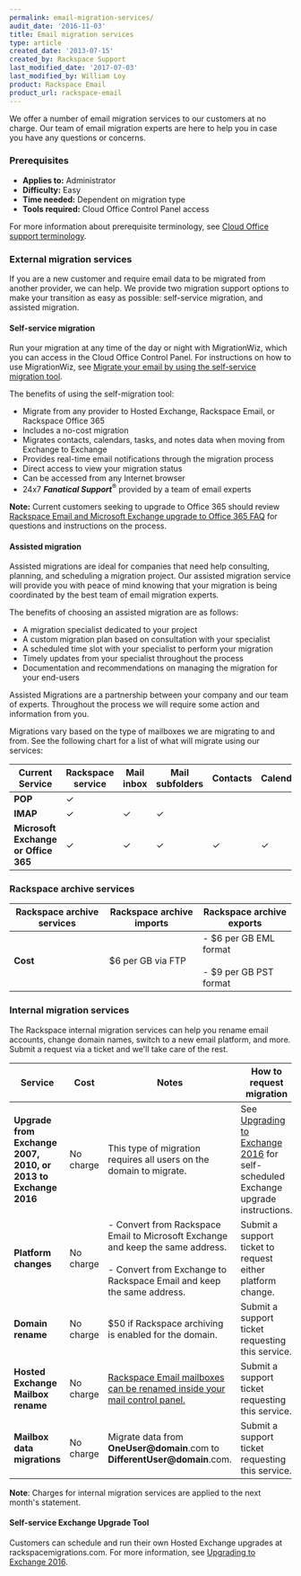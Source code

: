 ```yaml
---
permalink: email-migration-services/
audit_date: '2016-11-03'
title: Email migration services
type: article
created_date: '2013-07-15'
created_by: Rackspace Support
last_modified_date: '2017-07-03'
last_modified_by: William Loy
product: Rackspace Email
product_url: rackspace-email
---
```


We offer a number of email migration services to our customers at no
charge. Our team of email migration experts are here to help you in case
you have any questions or concerns.

### Prerequisites

- **Applies to:** Administrator
- **Difficulty:** Easy
- **Time needed:** Dependent on migration type
- **Tools required:** Cloud Office Control Panel access

For more information about prerequisite terminology, see [Cloud Office support terminology](/how-to/cloud-office-support-terminology).

### External migration services

If you are a new customer and require email data to be migrated from another provider, we can help. We provide two migration
support options to make your transition as easy as possible: self-service migration, and assisted migration.

#### Self-service migration

Run your migration at any time of the day or night with MigrationWiz, which you can access in the Cloud Office Control Panel. For instructions on how to use MigrationWiz, see [Migrate your email by using the self-service migration tool](/how-to/migrate-your-email-by-using-the-self-service-migration-tool/).

The benefits of using the self-migration tool:

-   Migrate from any provider to Hosted Exchange, Rackspace Email, or Rackspace Office 365
-   Includes a no-cost migration
-   Migrates contacts, calendars, tasks, and notes data when moving from
    Exchange to Exchange
-   Provides real-time email notifications through the migration process
-   Direct access to view your migration status
-   Can be accessed from any Internet browser
-   24x7 ***Fanatical Support***<sup>&reg;</sup> provided by a team of email experts

**Note:** Current customers seeking to upgrade to Office 365 should review [Rackspace Email and Microsoft Exchange upgrade to Office 365 FAQ](/how-to/upgrade-rackspace-email-and-microsoft-exchange-to-office-365-faq) for questions and instructions on the process.

#### Assisted migration

Assisted migrations are ideal for companies that need help consulting,
planning, and scheduling a migration project. Our assisted migration
service will provide you with peace of mind knowing that your migration
is being coordinated by the best team of email migration experts.

The benefits of choosing an assisted migration are as follows:

-   A migration specialist dedicated to your project
-   A custom migration plan based on consultation with your specialist
-   A scheduled time slot with your specialist to perform your migration
-   Timely updates from your specialist throughout the process
-   Documentation and recommendations on managing the migration for your
    end-users

Assisted Migrations are a partnership between your company and our
team of experts. Throughout the process we will require some action and
information from you.

Migrations vary based on the type of mailboxes we are migrating to and
from. See the following chart for a list of what will migrate using
our services:

| Current Service    | Rackspace service | Mail inbox | Mail subfolders | Contacts | Calendar | Tasks | Notes |
|--------------------|-------------------|------------|-----------------|----------|----------|-------|-------|
| **POP**            |&#10003;           |            |                 |          |          |       |       |
| **IMAP**           | &#10003;          | &#10003;   | &#10003;        |          |          |       |       |
| **Microsoft Exchange or Office 365** | &#10003; | &#10003; | &#10003; | &#10003; | &#10003; | &#10003; | &#10003; |

### Rackspace archive services

| Rackspace archive services | Rackspace archive imports | Rackspace archive exports |
|---|---|---|
|**Cost**| &#36;6 per GB via FTP |  - &#36;6 per GB EML format<br/><br/> - &#36;9 per GB PST format |  


### Internal migration services

The Rackspace internal migration services can help you rename email accounts, change domain names, switch to a new email platform, and more. Submit a request via a ticket and we'll take care of the rest.

| Service | Cost | Notes |How to request migration|
| --- | --- | --- | --- |
| **Upgrade from Exchange 2007, 2010, or 2013 to Exchange 2016** | No charge | This type of migration requires all users on the domain to migrate. | See [Upgrading to Exchange 2016](/how-to/upgrading-to-exchange-2016/) for self-scheduled Exchange upgrade instructions.|
| **Platform changes** | No charge | - Convert from Rackspace Email to Microsoft Exchange and keep the same address.<br/><br/> - Convert from Exchange to Rackspace Email and keep the same address.| Submit a support ticket to request either platform change.|
| **Domain rename** | No charge | $50 if Rackspace archiving is enabled for the domain. | Submit a support ticket requesting this service.|
| **Hosted Exchange Mailbox rename** | No charge | [Rackspace Email  mailboxes can be renamed inside your mail control panel.](/how-to/rename-a-rackspace-email-mailbox/) | Submit a support ticket requesting this service. |
| **Mailbox data migrations** | No charge | Migrate data from **OneUser@domain**.com to **DifferentUser@domain**.com. | Submit a support ticket requesting this service. |

**Note**: Charges for internal migration services are applied to the
next month's statement.

#### Self-service Exchange Upgrade Tool

Customers can schedule and run their own Hosted Exchange upgrades at rackspacemigrations.com. For more information, see [Upgrading to Exchange 2016](/how-to/upgrading-to-exchange-2016/).

